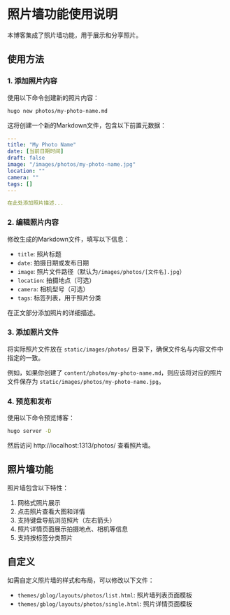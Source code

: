 # 照片墙功能使用说明

本博客集成了照片墙功能，用于展示和分享照片。

## 使用方法

### 1. 添加照片内容

使用以下命令创建新的照片内容：

```bash
hugo new photos/my-photo-name.md
```

这将创建一个新的Markdown文件，包含以下前置元数据：

```yaml
---
title: "My Photo Name"
date: [当前日期时间]
draft: false
image: "/images/photos/my-photo-name.jpg"
location: ""
camera: ""
tags: []
---

在此处添加照片描述...
```

### 2. 编辑照片内容

修改生成的Markdown文件，填写以下信息：

- `title`: 照片标题
- `date`: 拍摄日期或发布日期
- `image`: 照片文件路径（默认为`/images/photos/[文件名].jpg`）
- `location`: 拍摄地点（可选）
- `camera`: 相机型号（可选）
- `tags`: 标签列表，用于照片分类

在正文部分添加照片的详细描述。

### 3. 添加照片文件

将实际照片文件放在 `static/images/photos/` 目录下，确保文件名与内容文件中指定的一致。

例如，如果你创建了 `content/photos/my-photo-name.md`，则应该将对应的照片文件保存为 `static/images/photos/my-photo-name.jpg`。

### 4. 预览和发布

使用以下命令预览博客：

```bash
hugo server -D
```

然后访问 http://localhost:1313/photos/ 查看照片墙。

## 照片墙功能

照片墙包含以下特性：

1. 网格式照片展示
2. 点击照片查看大图和详情
3. 支持键盘导航浏览照片（左右箭头）
4. 照片详情页面展示拍摄地点、相机等信息
5. 支持按标签分类照片

## 自定义

如需自定义照片墙的样式和布局，可以修改以下文件：

- `themes/gblog/layouts/photos/list.html`: 照片墙列表页面模板
- `themes/gblog/layouts/photos/single.html`: 照片详情页面模板 